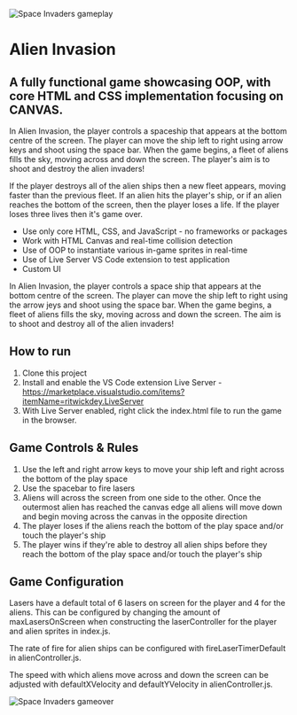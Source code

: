 ![Space Invaders gameplay](https://user-images.githubusercontent.com/76962195/225073760-54bafafb-e224-4009-84a7-3dc7ea963ec6.png)

# Alien Invasion
## A fully functional game showcasing OOP, with core HTML and CSS implementation focusing on CANVAS. 

In Alien Invasion, the player controls a spaceship that appears at the bottom centre of the screen. The player can move the ship left to right using arrow keys and shoot using the space bar. When the game begins, a fleet of aliens fills the sky, moving across and down the screen. The player's aim is to shoot and destroy the alien invaders! 

If the player destroys all of the alien ships then a new fleet appears, moving faster than the previous fleet. If an alien hits the player's ship, or if an alien reaches the bottom of the screen, then the player loses a life. If the player loses three lives then it's game over.

* Use only core HTML, CSS, and JavaScript - no frameworks or packages
* Work with HTML Canvas and real-time collision detection
* Use of OOP to instantiate various in-game sprites in real-time
* Use of Live Server VS Code extension to test application
* Custom UI

In Alien Invasion, the player controls a space ship that appears at the bottom centre of the screen. The player can move the ship left to right using the arrow jeys and shoot using the space bar. When the game begins, a fleet of aliens fills the sky, moving across and down the screen. The aim is to shoot and destroy all of the alien invaders!

## How to run

1. Clone this project
2. Install and enable the VS Code extension Live Server - https://marketplace.visualstudio.com/items?itemName=ritwickdey.LiveServer
3. With Live Server enabled, right click the index.html file to run the game in the browser. 

## Game Controls & Rules
1. Use the left and right arrow keys to move your ship left and right across the bottom of the play space
2. Use the spacebar to fire lasers
3. Aliens will across the screen from one side to the other. Once the outermost alien has reached the canvas edge all aliens will move down and begin moving across the canvas in the opposite direction
4. The player loses if the aliens reach the bottom of the play space and/or touch the player's ship
5. The player wins if they're able to destroy all alien ships before they reach the bottom of the play space and/or touch the player's ship

## Game Configuration
Lasers have a default total of 6 lasers on screen for the player and 4 for the aliens. This can be configured by changing the amount of maxLasersOnScreen when constructing the laserController for the player and alien sprites in index.js.

The rate of fire for alien ships can be configured with fireLaserTimerDefault in alienController.js. 

The speed with which aliens move across and down the screen can be adjusted with defaultXVelocity and defaultYVelocity in alienController.js.

![Space Invaders gameover](https://user-images.githubusercontent.com/76962195/225074004-f30ef4d4-d6ac-4939-813e-f728b5a81c9f.png)

